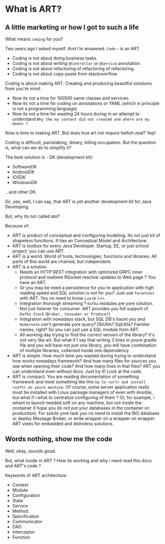 # What is ART?

## A little marketing or how I got to such a life
 
What means `coding` for you?

Two years ago I asked myself. And i'm answered. `Code` - is an ART.

* Coding is not about doing business tasks.
* Coding is not about writing `@Controller` or `@Service` annotation.
* Coding is not about refactoring of refactoring of refactoring.
* Coding is not about copy-paste from stackoverflow.

Coding is about making ART. Creating and producing beautiful solutions from you're mind.

* Now its not a time for 100500 same classes and services.
* Now its not a time for coding on annotations or YAML (which in principle is not a programming language)
* Now its not a time for wasting 24 hours during in an attempt to understand `Why the my context did not created and where are my beans ?`

Now is time to making ART. But does true art not require hellish zeal? Yep! 

Coding is difficult, painstaking, dreary, killing occupation. But the question is, what can we do to simplify it?

The best solution is - DK (development kit):

* SoftwareDK
* AndroidDK
* IOSDK
* WindowsDK

...and other DK.

So, yes, well, I can say, that ART is yet another development kit for Java Developing. 

But, why its not called `ADK`? 
      
Because of:

* ART is product of conceptual and configuring modeling. Its not just kit of shapeless functions. It has an Conceptual Model and Architecture.
* ART is toolbox for every Java Developer. Startup, EE, or just school project: you can use ART. 
* ART is a world. World of tools, technologies, functions and libraries. All parts of this world are chained, but independent.
* ART is a solution. 
    * Needs an HTTP REST integration with optimized GRPC inner protocol and realtime RSocket reactive updates to Web page ? You have an ART. 
    * Or you may be need a persistence for you're application with high reading speed and SQL solution is not for you? Just use `Tarantool` with ART. You no need to know `Lua` or `C++`. 
    * Integration thorough streaming ? `Kafka` modules are yore solution. Not just listener for consumer. ART provides you full support of `Kafka Stack` (`Broker, Consumer or Producer`)
    * Integration with nowadays stack, but SQL DB's haunt you and `Hibernate` can't generate yore query? DbUtils? SqlUtils? Familiar names, right? So you can just use a SQL module from ART.  
    * All working day trying to find the correct version of the library? It's not very like art. But what if I say that writing 3 lines in youre gradle file and you will have not just one library, you will have combination of multiple libraries, collected inside one dependency. 
* ART is simple. How much time you wasted during trying to understand how works nowadays framework? And how many files for sources you see when opening their code? And how many lines in that files? ART you can understand even without docs. Just try it! Look at the code.
* ART is compact. You are reading documentation of something framework and meet something like this `Go to <url> and install <soft> on youre machine`. Of course, some server application really must be installed with Linux package managers of even with Ansible, but what if i what to centralize configuring of them ? Or, for example, i whant to launch needed soft on any machine, but not inside the container (I hope you do not put your databases in the container on production). For solute yore task you no need to install the BIG database or deploy Message Broker, or write wrapper on a wrapper on wrapper. ART votes for embedded and distroless solutions.

## Words nothing, show me the code

Well, okay, sounds good.

But, what inside in ART ? How its working and why i need read this docs and ART's code ?

Keywords of ART architecture:

* Context
* Module
* Configuration
* State
* Service
* Method
* Specification
* Communicator
* DAO
* Interceptor
* Function